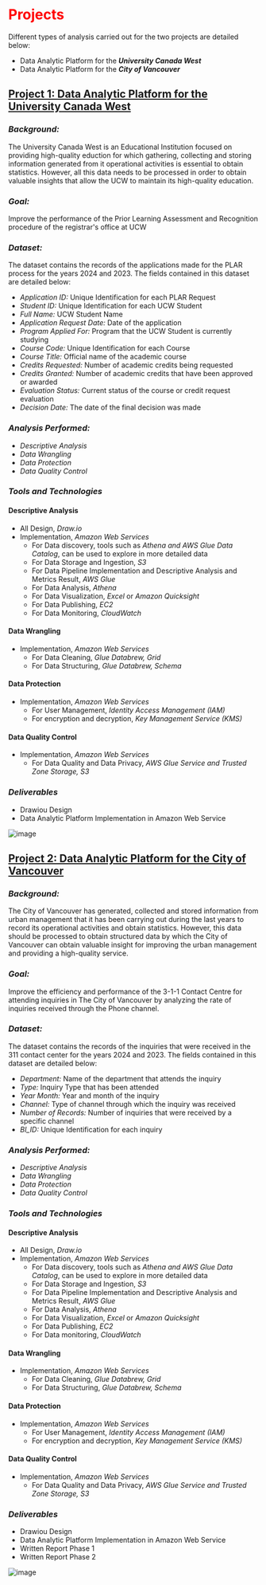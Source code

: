 # <font color="red">Projects</font>

Different types of analysis carried out for the two projects are detailed below:
- Data Analytic Platform for the ***University Canada West***
- Data Analytic Platform for the ***City of Vancouver***
 
## [Project 1: Data Analytic Platform for the University Canada West](University_Canada_West/README.md)

### *Background:*
The University Canada West is an Educational Institution focused on providing high-quality eduction for which gathering, collecting and storing information generated from it operational activities is essential to obtain statistics. However, all this data needs to be processed in order to obtain valuable insights that allow the UCW to maintain its high-quality education.

### *Goal:*
Improve the performance of the Prior Learning Assessment and Recognition procedure of the registrar's office at UCW

### *Dataset:*
The dataset contains the records of the applications made for the PLAR process for the years 2024 and 2023. The fields contained in this dataset are detailed below:

- *Application ID:* Unique Identification for each PLAR Request
- *Student ID:* Unique Identification for each UCW Student
- *Full Name:* UCW Student Name
- *Application Request Date:* Date of the application
- *Program Applied For:* Program that the UCW Student is currently studying
- *Course Code:* Unique Identification for each Course
- *Course Title:* Official name of the academic course
- *Credits Requested:* Number of academic credits being requested
- *Credits Granted:* Number of academic credits that have been approved or awarded
- *Evaluation Status:* Current status of the course or credit request evaluation
- *Decision Date:* The date of the final decision was made

### *Analysis Performed:*
- *Descriptive Analysis*
- *Data Wrangling*
- *Data Protection*
- *Data Quality Control*

### *Tools and Technologies*

#### Descriptive Analysis
- All Design, *Draw.io*
- Implementation, *Amazon Web Services*
  - For Data discovery, tools such as *Athena and AWS Glue Data Catalog*, can be used to explore in more detailed data
  - For Data Storage and Ingestion, *S3*
  - For Data Pipeline Implementation and Descriptive Analysis and Metrics Result, *AWS Glue*
  - For Data Analysis, *Athena*
  - For Data Visualization, *Excel* or *Amazon Quicksight*
  - For Data Publishing, *EC2*
  - For Data Monitoring, *CloudWatch*
 
#### Data Wrangling    
- Implementation, *Amazon Web Services*
  - For Data Cleaning, *Glue Databrew, Grid*
  - For Data Structuring, *Glue Databrew, Schema*

#### Data Protection
- Implementation, *Amazon Web Services*
  - For User Management, *Identity Access Management (IAM)*
  - For encryption and decryption, *Key Management Service (KMS)*

#### Data Quality Control
- Implementation, *Amazon Web Services*
   - For Data Quality and Data Privacy, *AWS Glue Service and Trusted Zone Storage, S3*

### *Deliverables*
- Drawiou Design
- Data Analytic Platform Implementation in Amazon Web Service
 

![image](https://github.com/user-attachments/assets/0c9b011f-320b-4127-b21c-bb335146ce1a)



## [Project 2: Data Analytic Platform for the City of Vancouver](The_City_of_Vancouver/README.md)

### *Background:*
The City of Vancouver has generated, collected and stored information from urban management that it has been carrying out during the last years to record its operational activities and obtain statistics. However, this data should be processed to obtain structured data by which the City of Vancouver can obtain valuable insight for improving the urban management and providing a high-quality service. 

### *Goal:*
Improve the efficiency and performance of the 3-1-1 Contact Centre for attending inquiries in The City of Vancouver by analyzing the rate of inquiries received through the Phone channel.

### *Dataset:*
The dataset contains the records of the inquiries that were received in the 311 contact center for the years 2024 and 2023. The fields contained in this dataset are detailed below:

- *Department:* Name of the department that attends the inquiry
- *Type:* Inquiry Type that has been attended
- *Year Month:* Year and month of the inquiry
- *Channel:* Type of channel through which the inquiry was received
- *Number of Records:* Number of inquiries that were received by a specific channel
- *BI_ID:* Unique Identification for each inquiry

### *Analysis Performed:*
- *Descriptive Analysis*
- *Data Wrangling*
- *Data Protection*
- *Data Quality Control*

### *Tools and Technologies*

#### Descriptive Analysis
- All Design, *Draw.io*
- Implementation, *Amazon Web Services*
  - For Data discovery, tools such as *Athena and AWS Glue Data Catalog*, can be used to explore in more detailed data
  - For Data Storage and Ingestion, *S3*
  - For Data Pipeline Implementation and Descriptive Analysis and Metrics Result, *AWS Glue*
  - For Data Analysis, *Athena*
  - For Data Visualization, *Excel* or *Amazon Quicksight*
  - For Data Publishing, *EC2*
  - For Data monitoring, *CloudWatch*
 
#### Data Wrangling    
- Implementation, *Amazon Web Services*
  - For Data Cleaning, *Glue Databrew, Grid*
  - For Data Structuring, *Glue Databrew, Schema*

#### Data Protection
- Implementation, *Amazon Web Services*
  - For User Management, *Identity Access Management (IAM)*
  - For encryption and decryption, *Key Management Service (KMS)*

#### Data Quality Control
- Implementation, *Amazon Web Services*
   - For Data Quality and Data Privacy, *AWS Glue Service and Trusted Zone Storage, S3*

### *Deliverables*
- Drawiou Design
- Data Analytic Platform Implementation in Amazon Web Service
- Written Report Phase 1
- Written Report Phase 2 


![image](https://github.com/user-attachments/assets/cfdc58bb-843e-4c9a-aafd-6bcef89830ba)




